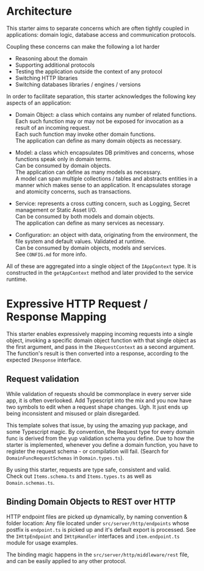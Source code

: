 # Architecture
This starter aims to separate concerns which are often tightly coupled in applications: domain logic, database access and communication protocols.

Coupling these concerns can make the following a lot harder<br/>
- Reasoning about the domain
- Supporting additional protocols
- Testing the application outside the context of any protocol
- Switching HTTP libraries
- Switching databases libraries / engines / versions

In order to facilitate separation, this starter acknowledges the following key aspects of an application:

- Domain Object: a class which contains any number of related functions.<br/>
Each such function may or may not be exposed for invocation as a result of an incoming request.<br/>
Each such function may invoke other domain functions.<br/>
The application can define as many domain objects as necessary.<br/>

- Model: a class which encapsulates DB primitives and concerns, whose functions speak only in domain terms.<br/>
Can be consumed by domain objects.<br/>
The application can define as many models as necessary.<br/>
A model can span multiple collections / tables and abstracts entities in a manner which makes sense to an application.
It encapsulates storage and atomicity concerns, such as transactions.

- Service: represents a cross cutting concern, such as Logging, Secret management or Static Asset I/O.<br/>
Can be consumed by both models and domain objects.<br/>
The application can define as many services as necessary.<br/>

- Configuration: an object with data, originating from the environment, the file system and default values.
Validated at runtime. <br/>
Can be consumed by domain objects, models and services.<br/>
See `CONFIG.md` for more info.

All of these are aggregated into a single object of the `IAppContext` type. It is constructed in the `getAppContext` method and later provided to the service runtime.

# Expressive HTTP Request / Response Mapping
This starter enables expressively mapping incoming requests into a single object, invoking a specific domain object function with that single object as the first argument, and pass in the `IRequestContext` as a second argument. The function's result is then converted into a response, according to the expected `IResponse` interface.

## Request validation

While validation of requests should be commonplace in every server side app, it is often overlooked.
Add Typescript into the mix and you now have two symbols to edit when a request shape changes. Ugh.
It just ends up being inconsistent and misused or plain disregarded.

This template solves that issue, by using the amazing yup package, and some Typescript magic.
By convention, the Request type for every domain func is derived from the yup validation schema you define.
Due to how the starter is implemented, whenever you define a domain function, you have to register the request schema - or compilation will fail.
(Search for `DomainFuncRequestSchemas` in `Domain.types.ts`).

By using this starter, requests are type safe, consistent and valid.<br/>
Check out `Items.schema.ts` and `Items.types.ts` as well as `Domain.schemas.ts`.

## Binding Domain Objects to REST over HTTP

HTTP endpoint files are picked up dynamically, by naming convention & folder location:
Any file located under `src/server/http/endpoints` whose postfix is `endpoint.ts` is picked up and it's default export is processed.
See the `IHttpEndpoint` and `IHttpHandler` interfaces and `item.endpoint.ts` module for usage examples.

The binding magic happens in the `src/server/http/middleware/rest` file, and can be easily applied to any other protocol.